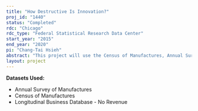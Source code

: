 ```yaml
---
title: "How Destructive Is Innovation?"
proj_id: "1440"
status: "Completed"
rdc: "Chicago"
rdc_type: "Federal Statistical Research Data Center"
start_year: "2015"
end_year: "2020"
pi: "Chang-Tai Hsieh"
abstract: "This project will use the Census of Manufactures, Annual Survey of Manufacturers, and Longitudinal Business Database to shed light on the underlying sources of innovation, where innovation potentially comes from three sources. In particular, firms grow when they improve on products made by other firms (creative destruction), when they innovate on products that they currently produce (own innovation), and when they invent brand new products (new varieties). Each mechanism will leave specific telltale signs in the microdata. In particular, they will generate different patterns of firm exit with respect to the size of the firm, for the number of products made by the firm, the volatility of firm growth, the size distribution of firms, and how the size distribution evolves with firm age. The researchers will use these moments from the microdata to estimate the magnitude of each of the three growth mechanisms."
layout: project
---
```


**Datasets Used:**

  - Annual Survey of Manufactures 
  - Census of Manufactures 
  - Longitudinal Business Database - No Revenue 

